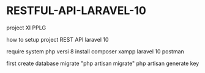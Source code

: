 # RESTFUL-API-LARAVEL-10
project XI PPLG

how to setup project REST API laravel 10

require system
php versi 8
install composer
xampp
laravel 10
postman

first
create database
migrate "php artisan migrate"
php artisan generate key
